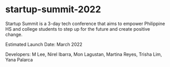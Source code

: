 # startup-summit-2022
Startup Summit is a 3-day tech conference that aims to empower Philippine HS and college students to step up for the future and create positive change.

Estimated Launch Date: March 2022

Developers: M Lee, Nirel Ibarra, Mon Lagustan, Martina Reyes, Trisha Lim, Yana Palarca